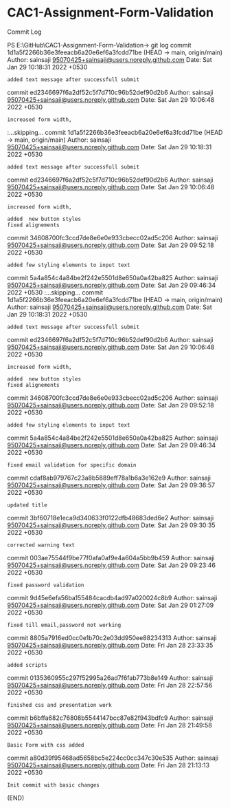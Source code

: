 # CAC1-Assignment-Form-Validation

Commit Log

PS E:\GitHub\CAC1-Assignment-Form-Validation-> git log
commit 1d1a5f2266b36e3feeacb6a20e6ef6a3fcdd71be (HEAD -> main, origin/main)
Author: sainsaji <95070425+sainsaji@users.noreply.github.com>
Date:   Sat Jan 29 10:18:31 2022 +0530

    added text message after successfull submit

commit ed2346697f6a2df52c5f7d710c96b52def90d2b6
Author: sainsaji <95070425+sainsaji@users.noreply.github.com>
Date:   Sat Jan 29 10:06:48 2022 +0530

    increased form width,

:...skipping...
commit 1d1a5f2266b36e3feeacb6a20e6ef6a3fcdd71be (HEAD -> main, origin/main)
Author: sainsaji <95070425+sainsaji@users.noreply.github.com>
Date:   Sat Jan 29 10:18:31 2022 +0530

    added text message after successfull submit

commit ed2346697f6a2df52c5f7d710c96b52def90d2b6
Author: sainsaji <95070425+sainsaji@users.noreply.github.com>
Date:   Sat Jan 29 10:06:48 2022 +0530

    increased form width,

    added  new button styles
    fixed alignements

commit 34608700fc3ccd7de8e6e0e933cbecc02ad5c206
Author: sainsaji <95070425+sainsaji@users.noreply.github.com>
Date:   Sat Jan 29 09:52:18 2022 +0530

    added few styling elements to input text

commit 5a4a854c4a84be2f242e5501d8e650a0a42ba825
Author: sainsaji <95070425+sainsaji@users.noreply.github.com>
Date:   Sat Jan 29 09:46:34 2022 +0530
:...skipping...
commit 1d1a5f2266b36e3feeacb6a20e6ef6a3fcdd71be (HEAD -> main, origin/main)
Author: sainsaji <95070425+sainsaji@users.noreply.github.com>
Date:   Sat Jan 29 10:18:31 2022 +0530

    added text message after successfull submit

commit ed2346697f6a2df52c5f7d710c96b52def90d2b6
Author: sainsaji <95070425+sainsaji@users.noreply.github.com>
Date:   Sat Jan 29 10:06:48 2022 +0530

    increased form width,
    
    added  new button styles
    fixed alignements

commit 34608700fc3ccd7de8e6e0e933cbecc02ad5c206
Author: sainsaji <95070425+sainsaji@users.noreply.github.com>
Date:   Sat Jan 29 09:52:18 2022 +0530

    added few styling elements to input text

commit 5a4a854c4a84be2f242e5501d8e650a0a42ba825
Author: sainsaji <95070425+sainsaji@users.noreply.github.com>
Date:   Sat Jan 29 09:46:34 2022 +0530

    fixed email validation for specific domain

commit cdaf8ab979767c23a8b5889eff78a1b6a3e162e9
Author: sainsaji <95070425+sainsaji@users.noreply.github.com>
Date:   Sat Jan 29 09:36:57 2022 +0530

    updated title

commit 3bf60718e1eca9d340633f0122dfb48683ded6e2
Author: sainsaji <95070425+sainsaji@users.noreply.github.com>
Date:   Sat Jan 29 09:30:35 2022 +0530

    corrected warning text

commit 003ae75544f9be77f0afa0af9e4a604a5bb9b459
Author: sainsaji <95070425+sainsaji@users.noreply.github.com>
Date:   Sat Jan 29 09:23:46 2022 +0530

    fixed password validation

commit 9d45e6efa56ba155484cacdb4ad97a020024c8b9
Author: sainsaji <95070425+sainsaji@users.noreply.github.com>
Date:   Sat Jan 29 01:27:09 2022 +0530

    fixed till email,password not working

commit 8805a7916ed0cc0e1b70c2e03dd950ee88234313
Author: sainsaji <95070425+sainsaji@users.noreply.github.com>
Date:   Fri Jan 28 23:33:35 2022 +0530

    added scripts

commit 0135360955c297f52995a26ad7f6fab773b8e149
Author: sainsaji <95070425+sainsaji@users.noreply.github.com>
Date:   Fri Jan 28 22:57:56 2022 +0530

    finished css and presentation work

commit b6bffa682c76808b5544147bcc87e82f943bdfc9
Author: sainsaji <95070425+sainsaji@users.noreply.github.com>
Date:   Fri Jan 28 21:49:58 2022 +0530

    Basic Form with css added

commit a80d39f95468ad5658bc5e224cc0cc347c30e535
Author: sainsaji <95070425+sainsaji@users.noreply.github.com>
Date:   Fri Jan 28 21:13:13 2022 +0530

    Init commit with basic changes
(END)
